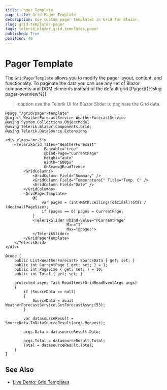 ```yaml
---
title: Pager Template
page_title: Grid Pager Template
description: Use custom pager templates in Grid for Blazor.
slug: grid-templates-pager
tags: telerik,blazor,grid,templates,pager
published: True
position: 40
---
```



# Pager Template

The `GridPagerTemplate` allows you to modify the pager layout, content, and functionality. To paginate the data you can use any set of Blazor components and DOM elements instead of the default grid [Pager]({%slug pager-overview%}).


>caption use the Telerik UI for Blazor Slider to paginate the Grid data.

````CSHTML
@page "/grid/pager-template"
@inject WeatherForecastService WeatherForecastService
@using System.Collections.ObjectModel
@using Telerik.Blazor.Components.Grid;
@using Telerik.DataSource.Extensions

<div class="mr-5">
    <TelerikGrid TItem="WeatherForecast"
                 Pageable="true"
                 @bind-Page="CurrentPage"
                 Height="auto"
                 Width="600px"
                 OnRead=@ReadItems>
        <GridColumns>
            <GridColumn Field="Summary" />
            <GridColumn Field="TemperatureC" Title="Temp. C" />
            <GridColumn Field="Date" />
        </GridColumns>
        <GridPagerTemplate>
            @{
                var pages = (int)Math.Ceiling((decimal)Total / (decimal)PageSize);
                if (pages == 0) pages = CurrentPage;
            }
            <TelerikSlider @bind-Value="@CurrentPage"
                           Min="1"
                           Max="@pages">
            </TelerikSlider>
        </GridPagerTemplate>
    </TelerikGrid>
</div>

@code {
    public List<WeatherForecast> SourceData { get; set; }
    public int CurrentPage { get; set; } = 1;
    public int PageSize { get; set; } = 10;
    public int Total { get; set; }

    protected async Task ReadItems(GridReadEventArgs args)
    {
        if (SourceData == null)
        {
            SourceData = await WeatherForecastService.GetForecastAsync(53);
        }

        var datasourceResult = SourceData.ToDataSourceResult(args.Request);

        args.Data = datasourceResult.Data;

        args.Total = datasourceResult.Total;
        Total = datasourceResult.Total;
    }
}
````

## See Also

 * [Live Demo: Grid Templates](https://demos.telerik.com/blazor-ui/grid/templates)

